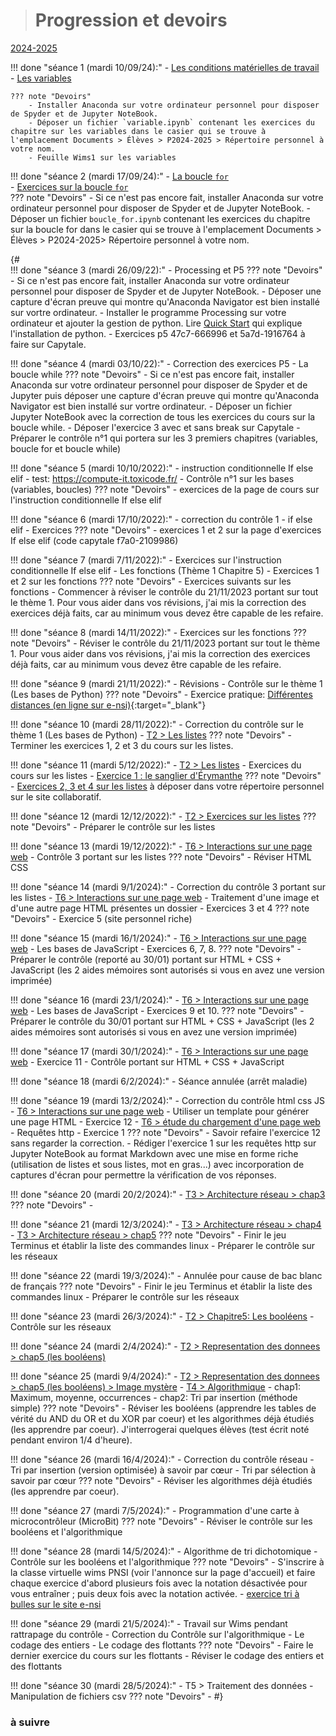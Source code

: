 ># Progression et devoirs

[2024-2025](#a-suivre)

!!! done "séance 1 (mardi 10/09/24):"
    - [Les conditions matérielles de travail](T7_Divers/1_Conseils_generaux/cours.md)
    - [Les variables](T1_Les_bases_de_Python/Chapitre_1:_Variables/cours.md)

    ??? note "Devoirs"
        - Installer Anaconda sur votre ordinateur personnel pour disposer de Spyder et de Jupyter NoteBook.
        - Déposer un fichier `variable.ipynb` contenant les exercices du chapitre sur les variables dans le casier qui se trouve à l'emplacement Documents > Élèves > P2024-2025 > Répertoire personnel à votre nom.
        - Feuille Wims1 sur les variables

!!! done "séance 2 (mardi 17/09/24):"
    - [La boucle `for`](T1_Les_bases_de_Python/Chapitre_2:_La_boucle_for/cours.md)    
    - [Exercices sur la boucle `for`](T1_Les_bases_de_Python/Chapitre_2:_La_boucle_for/exercices.md)    
    ??? note "Devoirs"
        - Si ce n'est pas encore fait, installer Anaconda sur votre ordinateur personnel pour disposer de Spyder et de Jupyter NoteBook.
        - Déposer un fichier `boucle_for.ipynb` contenant les exercices du chapitre sur la boucle for dans le casier qui se trouve à l'emplacement Documents > Élèves > P2024-2025> Répertoire personnel à votre nom.

{#        
!!! done "séance 3 (mardi 26/09/22):"
    - Processing et P5 
    ??? note "Devoirs"
        - Si ce n'est pas encore fait, installer Anaconda sur votre ordinateur personnel pour disposer de Spyder et de Jupyter NoteBook.
        - Déposer une capture d'écran preuve qui montre qu'Anaconda Navigator est bien installé sur vortre ordinateur.
        - Installer le programme Processing sur votre ordinateur et ajouter la gestion de python. Lire [Quick Start](https://github.com/jdf/processing.py#python-mode-for-processing) qui explique l'installation de python.
        - Exercices p5  47c7-666996 et 5a7d-1916764 à faire sur Capytale.

!!! done "séance 4 (mardi 03/10/22):"
    - Correction des exercices P5
    - La boucle while 
    ??? note "Devoirs"
        - Si ce n'est pas encore fait, installer Anaconda sur votre ordinateur personnel pour disposer de Spyder et de Jupyter puis déposer une capture d'écran preuve qui montre qu'Anaconda Navigator est bien installé sur vortre ordinateur.
        - Déposer un fichier Jupyter NoteBook avec la correction de tous les exercices du cours sur la boucle while.
        - Déposer l'exercice 3 avec et sans break sur Capytale
        - Préparer le contrôle n°1  qui portera sur les 3 premiers chapitres (variables, boucle for et boucle while)


!!! done "séance 5 (mardi 10/10/2022):"
    - instruction conditionnelle If else elif
    - test: https://compute-it.toxicode.fr/
    - Contrôle n°1 sur les bases (variables, boucles)
    ??? note "Devoirs"
        - exercices de la page de cours sur l'instruction conditionnelle If else elif


!!! done "séance 6 (mardi 17/10/2022):"
    - correction du contrôle 1
    - if else elif
    - Exercices
    ??? note "Devoirs"
        - exercices 1 et 2 sur la page d'exercices If else elif (code capytale f7a0-2109986)

!!! done "séance 7 (mardi 7/11/2022):"
    - Exercices sur l'instruction conditionnelle If else elif
    - Les fonctions (Thème 1 Chapitre 5) 
    - Exercices 1 et 2 sur les fonctions
    ??? note "Devoirs"
        - Exercices suivants sur les fonctions
        - Commencer à réviser le contrôle du 21/11/2023 portant sur tout le thème 1. Pour vous aider dans vos révisions, j'ai mis la correction des exercices déjà faits, car au minimum vous devez être capable de les refaire.

!!! done "séance 8 (mardi 14/11/2022):"
    - Exercices sur les fonctions
    ??? note "Devoirs"
        - Réviser le contrôle du 21/11/2023 portant sur tout le thème 1. Pour vous aider dans vos révisions, j'ai mis la correction des exercices déjà faits, car au minimum vous devez être capable de les refaire.

!!! done "séance 9 (mardi 21/11/2022):"
    - Révisions
    - Contrôle sur le thème 1 (Les bases de Python)
    ??? note "Devoirs"
        - Exercice pratique: [Différentes distances (en ligne sur e-nsi)](https://e-nsi.gitlab.io/pratique/N0/440-distances/sujet/){:target="_blank"}

!!! done "séance 10 (mardi 28/11/2022):"
    - Correction du contrôle sur le thème 1 (Les bases de Python)
    - [T2 > Les listes](T2_Representation_des_donnees/Chapitre_1:_Listes/cours.md)
    ??? note "Devoirs"
        - Terminer les exercices 1, 2 et 3 du cours sur les listes.

!!! done "séance 11 (mardi 5/12/2022):"
    - [T2 > Les listes](T2_Representation_des_donnees/Chapitre_1:_Listes/cours.md)
    - Exercices du cours sur les listes
    - [Exercice 1 : le sanglier d'Érymanthe](T2_Representation_des_donnees/Chapitre_1:_Listes/exercices.md)
    ??? note "Devoirs"
        - [Exercices 2, 3 et 4 sur les listes](T2_Representation_des_donnees/Chapitre_1:_Listes/exercices.md) à déposer dans votre répertoire personnel sur le site collaboratif.

!!! done "séance 12 (mardi 12/12/2022):"
    - [T2 > Exercices sur les listes](T2_Representation_des_donnees/Chapitre_1:_Listes/exercices.md)
    ??? note "Devoirs"
        - Préparer le contrôle sur les listes

!!! done "séance 13 (mardi 19/12/2022):"
    - [T6 > Interactions sur une page web](T6_IHM_Web/Chapitre_1:_Interactions_page_web/cours.md)
    - Contrôle 3 portant sur les listes
    ??? note "Devoirs"
        - Réviser HTML CSS

!!! done "séance 14 (mardi 9/1/2024):"
    - Correction du contrôle 3 portant sur les listes
    - [T6 > Interactions sur une page web](T6_IHM_Web/Chapitre_1:_Interactions_page_web/cours.md)
    - Traitement d'une image et d'une autre page HTML présentes un dossier
    - Exercices 3 et 4
    ??? note "Devoirs"
        - Exercice 5 (site personnel riche)

!!! done "séance 15 (mardi 16/1/2024):"
    - [T6 > Interactions sur une page web](T6_IHM_Web/Chapitre_1:_Interactions_page_web/cours.md)
    - Les bases de JavaScript
    - Exercices 6, 7, 8.
    ??? note "Devoirs"
        - Préparer le contrôle (reporté au 30/01) portant sur HTML + CSS + JavaScript (les 2 aides mémoires sont autorisés si vous en avez une version imprimée)

!!! done "séance 16 (mardi 23/1/2024):"
    - [T6 > Interactions sur une page web](T6_IHM_Web/Chapitre_1:_Interactions_page_web/cours.md)
    - Les bases de JavaScript
    - Exercices 9 et 10.
    ??? note "Devoirs"
        - Préparer le contrôle du 30/01 portant sur HTML + CSS + JavaScript (les 2 aides mémoires sont autorisés si vous en avez une version imprimée)

!!! done "séance 17 (mardi 30/1/2024):"
    - [T6 > Interactions sur une page web](T6_IHM_Web/Chapitre_1:_Interactions_page_web/cours.md)
    - Exercice 11
    - Contrôle portant sur HTML + CSS + JavaScript

!!! done "séance 18 (mardi 6/2/2024):"
    - Séance annulée (arrêt maladie)

!!! done "séance 19 (mardi 13/2/2024):"
    - Correction du contrôle html css JS
    - [T6 > Interactions sur une page web](T6_IHM_Web/Chapitre_1:_Interactions_page_web/cours.md)
        - Utiliser un template pour générer une page HTML
        - Exercice 12
    - [T6 > étude du chargement d'une page web](T6_IHM_Web/Chapitre_2:_Protocole_HTTP/cours.md)
        - Requêtes http
        - Exercice 1
    ??? note "Devoirs"
        - Savoir refaire l'exercice 12 sans regarder la correction.
        - Rédiger l'exercice 1 sur les requêtes http sur Jupyter NoteBook au format Markdown avec une mise en forme riche (utilisation de listes et sous listes, mot en gras...) avec incorporation de captures d'écran pour permettre la vérification de vos réponses. 

!!! done "séance 20 (mardi 20/2/2024):"
    - [T3 > Architecture réseau > chap3](T3_Architecture_materielle/Chapitre_3:_Architecture_reseau/cours.md)
    ??? note "Devoirs"
        - 

!!! done "séance 21 (mardi 12/3/2024):"
    - [T3 > Architecture réseau > chap4](T3_Architecture_materielle/Chapitre_4:_Protocoles_de_communication/cours.md)
    - [T3 > Architecture réseau > chap5](T3_Architecture_materielle/Chapitre_5:_Decouverte_des_commandes_Linux/cours.md)
    ??? note "Devoirs"
        - Finir le jeu Terminus et établir la liste des commandes linux 
        - Préparer le contrôle sur les réseaux

!!! done "séance 22 (mardi 19/3/2024):"
    - Annulée pour cause de bac blanc de français
    ??? note "Devoirs"
        - Finir le jeu Terminus et établir la liste des commandes linux 
        - Préparer le contrôle sur les réseaux
    
    
!!! done "séance 23 (mardi 26/3/2024):"
    - [T2 > Chapitre5: Les booléens](T2_Representation_des_donnees/Chapitre_5:_Booleens/cours.md)
    - Contrôle sur les réseaux

!!! done "séance 24 (mardi 2/4/2024):"
    - [T2 > Representation des donnees > chap5 (les booléens)](T2_Representation_des_donnees/Chapitre_5:_Booleens/cours.md)


!!! done "séance 25 (mardi 9/4/2024):"
    - [T2 > Representation des donnees > chap5 (les booléens) > Image mystère](T2_Representation_des_donnees/Chapitre_5:_Booleens/cours.md)
    - [T4 > Algorithmique](T4_Algorithmique/Chapitre_1:_Extremums_et_moyennes/cours.md)
        - chap1: Maximum, moyenne, occurrences
        - chap2: Tri par insertion (méthode simple) 
    ??? note "Devoirs"
        - Réviser les booléens (apprendre les tables de vérité du AND du OR et du XOR par coeur) et les algorithmes déjà étudiés (les apprendre par coeur). J'interrogerai quelques élèves (test écrit noté pendant environ 1/4 d'heure). 

!!! done "séance 26 (mardi 16/4/2024):"
    - Correction du contrôle réseau
    - Tri par insertion (version optimisée) à savoir par cœur
    - Tri par sélection à savoir par cœur
    ??? note "Devoirs"
        - Réviser les algorithmes déjà étudiés (les apprendre par coeur).
        

!!! done "séance 27 (mardi 7/5/2024):"
    - Programmation d'une carte à microcontrôleur (MicroBit)
    ??? note "Devoirs"
        - Réviser le contrôle sur les booléens et l'algorithmique


!!! done "séance 28 (mardi 14/5/2024):"
    - Algorithme de tri dichotomique
    - Contrôle sur les booléens et l'algorithmique
    ??? note "Devoirs"
        - S'inscrire à la classe virtuelle wims PNSI (voir l'annonce sur la page d'accueil) et faire chaque exercice d'abord plusieurs fois avec la notation désactivée pour vous entraîner ; puis deux fois avec la notation activée. 
        - [exercice tri à bulles sur le site e-nsi](https://e-nsi.gitlab.io/pratique/N2/500-tri_bulles/sujet/)

!!! done "séance 29 (mardi 21/5/2024):"
    - Travail sur Wims pendant rattrapage du contrôle
    - Correction du Contrôle sur l'algorithmique
    - Le codage des entiers
    - Le codage des flottants
    ??? note "Devoirs"
        - Faire le dernier exercice du cours sur les flottants
        - Réviser le codage des entiers et des flottants 


!!! done "séance 30 (mardi 28/5/2024):"
    - T5 > Traitement des données
    - Manipulation de fichiers csv
    ??? note "Devoirs"
        - 
#}
### à suivre
